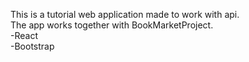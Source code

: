 This is a tutorial web application made to work with api.\
The app works together with BookMarketProject.
\
-React
\
-Bootstrap

